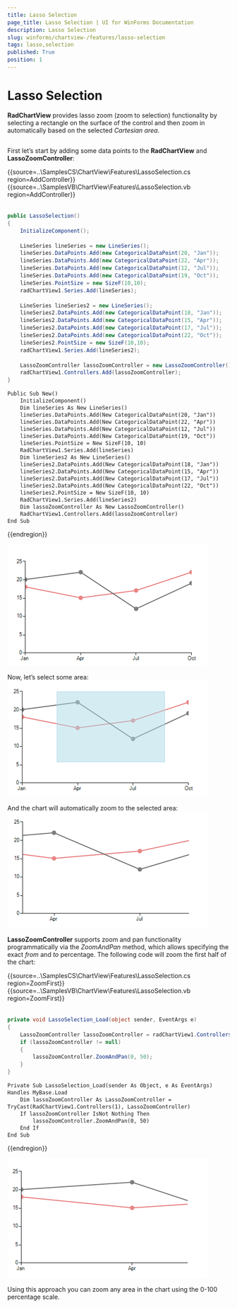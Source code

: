 ```yaml
---
title: Lasso Selection
page_title: Lasso Selection | UI for WinForms Documentation
description: Lasso Selection
slug: winforms/chartview-/features/lasso-selection
tags: lasso,selection
published: True
position: 1
---
```


# Lasso Selection



__RadChartView__ provides lasso zoom (zoom to selection) functionality by selecting a rectangle on the surface of the control and then zoom in automatically based on the selected *Cartesian area*. 

## 

First let’s start by adding some data points to the __RadChartView__ and __LassoZoomController__: 

{{source=..\SamplesCS\ChartView\Features\LassoSelection.cs region=AddController}} 
{{source=..\SamplesVB\ChartView\Features\LassoSelection.vb region=AddController}} 

````C#
        
public LassoSelection()
{
    InitializeComponent();
    
    LineSeries lineSeries = new LineSeries();
    lineSeries.DataPoints.Add(new CategoricalDataPoint(20, "Jan"));
    lineSeries.DataPoints.Add(new CategoricalDataPoint(22, "Apr"));
    lineSeries.DataPoints.Add(new CategoricalDataPoint(12, "Jul"));
    lineSeries.DataPoints.Add(new CategoricalDataPoint(19, "Oct"));
    lineSeries.PointSize = new SizeF(10,10);
    radChartView1.Series.Add(lineSeries);
    
    LineSeries lineSeries2 = new LineSeries();
    lineSeries2.DataPoints.Add(new CategoricalDataPoint(18, "Jan"));
    lineSeries2.DataPoints.Add(new CategoricalDataPoint(15, "Apr"));
    lineSeries2.DataPoints.Add(new CategoricalDataPoint(17, "Jul"));
    lineSeries2.DataPoints.Add(new CategoricalDataPoint(22, "Oct"));
    lineSeries2.PointSize = new SizeF(10,10);            
    radChartView1.Series.Add(lineSeries2);
    
    LassoZoomController lassoZoomController = new LassoZoomController();
    radChartView1.Controllers.Add(lassoZoomController);
}

````
````VB.NET
Public Sub New()
    InitializeComponent()
    Dim lineSeries As New LineSeries()
    lineSeries.DataPoints.Add(New CategoricalDataPoint(20, "Jan"))
    lineSeries.DataPoints.Add(New CategoricalDataPoint(22, "Apr"))
    lineSeries.DataPoints.Add(New CategoricalDataPoint(12, "Jul"))
    lineSeries.DataPoints.Add(New CategoricalDataPoint(19, "Oct"))
    lineSeries.PointSize = New SizeF(10, 10)
    RadChartView1.Series.Add(lineSeries)
    Dim lineSeries2 As New LineSeries()
    lineSeries2.DataPoints.Add(New CategoricalDataPoint(18, "Jan"))
    lineSeries2.DataPoints.Add(New CategoricalDataPoint(15, "Apr"))
    lineSeries2.DataPoints.Add(New CategoricalDataPoint(17, "Jul"))
    lineSeries2.DataPoints.Add(New CategoricalDataPoint(22, "Oct"))
    lineSeries2.PointSize = New SizeF(10, 10)
    RadChartView1.Series.Add(lineSeries2)
    Dim lassoZoomController As New LassoZoomController()
    RadChartView1.Controllers.Add(lassoZoomController)
End Sub

````

{{endregion}} 


![chartview-features-lasso-selection 001](images/chartview-features-lasso-selection001.png)

Now, let’s select some area:
![chartview-features-lasso-selection 002](images/chartview-features-lasso-selection002.png)

And the chart will automatically zoom to the selected area:
![chartview-features-lasso-selection 003](images/chartview-features-lasso-selection003.png)

__LassoZoomController__ supports zoom and pan functionality programmatically via the *ZoomAndPan*  method, which allows specifying the exact *from* and *to* percentage. The following code will zoom the first half of the chart: 

{{source=..\SamplesCS\ChartView\Features\LassoSelection.cs region=ZoomFirst}} 
{{source=..\SamplesVB\ChartView\Features\LassoSelection.vb region=ZoomFirst}} 

````C#
        
private void LassoSelection_Load(object sender, EventArgs e)
{
    LassoZoomController lassoZoomController = radChartView1.Controllers[1] as LassoZoomController;
    if (lassoZoomController != null)
    {
        lassoZoomController.ZoomAndPan(0, 50);
    }
}

````
````VB.NET
Private Sub LassoSelection_Load(sender As Object, e As EventArgs) Handles MyBase.Load
    Dim lassoZoomController As LassoZoomController = TryCast(RadChartView1.Controllers(1), LassoZoomController)
    If lassoZoomController IsNot Nothing Then
        lassoZoomController.ZoomAndPan(0, 50)
    End If
End Sub

````

{{endregion}} 


![chartview-features-lasso-selection 004](images/chartview-features-lasso-selection004.png)

Using this approach you can zoom any area in the chart using the 0-100 percentage scale.
